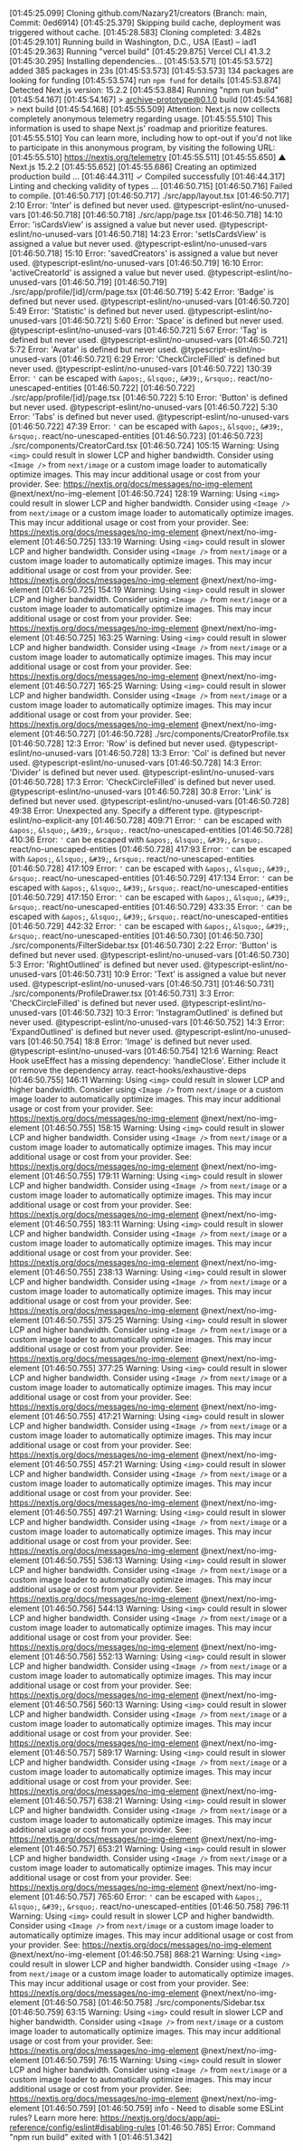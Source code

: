 [01:45:25.099] Cloning github.com/Nazary21/creators (Branch: main, Commit: 0ed6914)
[01:45:25.379] Skipping build cache, deployment was triggered without cache.
[01:45:28.583] Cloning completed: 3.482s
[01:45:29.101] Running build in Washington, D.C., USA (East) – iad1
[01:45:29.363] Running "vercel build"
[01:45:29.875] Vercel CLI 41.3.2
[01:45:30.295] Installing dependencies...
[01:45:53.571] 
[01:45:53.572] added 385 packages in 23s
[01:45:53.573] 
[01:45:53.573] 134 packages are looking for funding
[01:45:53.574]   run `npm fund` for details
[01:45:53.874] Detected Next.js version: 15.2.2
[01:45:53.884] Running "npm run build"
[01:45:54.167] 
[01:45:54.167] > archive-prototype@0.1.0 build
[01:45:54.168] > next build
[01:45:54.168] 
[01:45:55.509] Attention: Next.js now collects completely anonymous telemetry regarding usage.
[01:45:55.510] This information is used to shape Next.js' roadmap and prioritize features.
[01:45:55.510] You can learn more, including how to opt-out if you'd not like to participate in this anonymous program, by visiting the following URL:
[01:45:55.510] https://nextjs.org/telemetry
[01:45:55.511] 
[01:45:55.650]    ▲ Next.js 15.2.2
[01:45:55.652] 
[01:45:55.686]    Creating an optimized production build ...
[01:46:44.311]  ✓ Compiled successfully
[01:46:44.317]    Linting and checking validity of types ...
[01:46:50.715] 
[01:46:50.716] Failed to compile.
[01:46:50.717] 
[01:46:50.717] ./src/app/layout.tsx
[01:46:50.717] 2:10  Error: 'Inter' is defined but never used.  @typescript-eslint/no-unused-vars
[01:46:50.718] 
[01:46:50.718] ./src/app/page.tsx
[01:46:50.718] 14:10  Error: 'isCardsView' is assigned a value but never used.  @typescript-eslint/no-unused-vars
[01:46:50.718] 14:23  Error: 'setIsCardsView' is assigned a value but never used.  @typescript-eslint/no-unused-vars
[01:46:50.718] 15:10  Error: 'savedCreators' is assigned a value but never used.  @typescript-eslint/no-unused-vars
[01:46:50.719] 16:10  Error: 'activeCreatorId' is assigned a value but never used.  @typescript-eslint/no-unused-vars
[01:46:50.719] 
[01:46:50.719] ./src/app/profile/[id]/crm/page.tsx
[01:46:50.719] 5:42  Error: 'Badge' is defined but never used.  @typescript-eslint/no-unused-vars
[01:46:50.720] 5:49  Error: 'Statistic' is defined but never used.  @typescript-eslint/no-unused-vars
[01:46:50.721] 5:60  Error: 'Space' is defined but never used.  @typescript-eslint/no-unused-vars
[01:46:50.721] 5:67  Error: 'Tag' is defined but never used.  @typescript-eslint/no-unused-vars
[01:46:50.721] 5:72  Error: 'Avatar' is defined but never used.  @typescript-eslint/no-unused-vars
[01:46:50.721] 6:29  Error: 'CheckCircleFilled' is defined but never used.  @typescript-eslint/no-unused-vars
[01:46:50.722] 130:39  Error: `'` can be escaped with `&apos;`, `&lsquo;`, `&#39;`, `&rsquo;`.  react/no-unescaped-entities
[01:46:50.722] 
[01:46:50.722] ./src/app/profile/[id]/page.tsx
[01:46:50.722] 5:10  Error: 'Button' is defined but never used.  @typescript-eslint/no-unused-vars
[01:46:50.722] 5:30  Error: 'Tabs' is defined but never used.  @typescript-eslint/no-unused-vars
[01:46:50.722] 47:39  Error: `'` can be escaped with `&apos;`, `&lsquo;`, `&#39;`, `&rsquo;`.  react/no-unescaped-entities
[01:46:50.723] 
[01:46:50.723] ./src/components/CreatorCard.tsx
[01:46:50.724] 105:15  Warning: Using `<img>` could result in slower LCP and higher bandwidth. Consider using `<Image />` from `next/image` or a custom image loader to automatically optimize images. This may incur additional usage or cost from your provider. See: https://nextjs.org/docs/messages/no-img-element  @next/next/no-img-element
[01:46:50.724] 128:19  Warning: Using `<img>` could result in slower LCP and higher bandwidth. Consider using `<Image />` from `next/image` or a custom image loader to automatically optimize images. This may incur additional usage or cost from your provider. See: https://nextjs.org/docs/messages/no-img-element  @next/next/no-img-element
[01:46:50.725] 133:19  Warning: Using `<img>` could result in slower LCP and higher bandwidth. Consider using `<Image />` from `next/image` or a custom image loader to automatically optimize images. This may incur additional usage or cost from your provider. See: https://nextjs.org/docs/messages/no-img-element  @next/next/no-img-element
[01:46:50.725] 154:19  Warning: Using `<img>` could result in slower LCP and higher bandwidth. Consider using `<Image />` from `next/image` or a custom image loader to automatically optimize images. This may incur additional usage or cost from your provider. See: https://nextjs.org/docs/messages/no-img-element  @next/next/no-img-element
[01:46:50.725] 163:25  Warning: Using `<img>` could result in slower LCP and higher bandwidth. Consider using `<Image />` from `next/image` or a custom image loader to automatically optimize images. This may incur additional usage or cost from your provider. See: https://nextjs.org/docs/messages/no-img-element  @next/next/no-img-element
[01:46:50.727] 165:25  Warning: Using `<img>` could result in slower LCP and higher bandwidth. Consider using `<Image />` from `next/image` or a custom image loader to automatically optimize images. This may incur additional usage or cost from your provider. See: https://nextjs.org/docs/messages/no-img-element  @next/next/no-img-element
[01:46:50.727] 
[01:46:50.728] ./src/components/CreatorProfile.tsx
[01:46:50.728] 12:3  Error: 'Row' is defined but never used.  @typescript-eslint/no-unused-vars
[01:46:50.728] 13:3  Error: 'Col' is defined but never used.  @typescript-eslint/no-unused-vars
[01:46:50.728] 14:3  Error: 'Divider' is defined but never used.  @typescript-eslint/no-unused-vars
[01:46:50.728] 17:3  Error: 'CheckCircleFilled' is defined but never used.  @typescript-eslint/no-unused-vars
[01:46:50.728] 30:8  Error: 'Link' is defined but never used.  @typescript-eslint/no-unused-vars
[01:46:50.728] 49:38  Error: Unexpected any. Specify a different type.  @typescript-eslint/no-explicit-any
[01:46:50.728] 409:71  Error: `'` can be escaped with `&apos;`, `&lsquo;`, `&#39;`, `&rsquo;`.  react/no-unescaped-entities
[01:46:50.728] 410:36  Error: `'` can be escaped with `&apos;`, `&lsquo;`, `&#39;`, `&rsquo;`.  react/no-unescaped-entities
[01:46:50.728] 417:93  Error: `'` can be escaped with `&apos;`, `&lsquo;`, `&#39;`, `&rsquo;`.  react/no-unescaped-entities
[01:46:50.728] 417:109  Error: `'` can be escaped with `&apos;`, `&lsquo;`, `&#39;`, `&rsquo;`.  react/no-unescaped-entities
[01:46:50.729] 417:134  Error: `'` can be escaped with `&apos;`, `&lsquo;`, `&#39;`, `&rsquo;`.  react/no-unescaped-entities
[01:46:50.729] 417:150  Error: `'` can be escaped with `&apos;`, `&lsquo;`, `&#39;`, `&rsquo;`.  react/no-unescaped-entities
[01:46:50.729] 433:35  Error: `'` can be escaped with `&apos;`, `&lsquo;`, `&#39;`, `&rsquo;`.  react/no-unescaped-entities
[01:46:50.729] 442:32  Error: `'` can be escaped with `&apos;`, `&lsquo;`, `&#39;`, `&rsquo;`.  react/no-unescaped-entities
[01:46:50.730] 
[01:46:50.730] ./src/components/FilterSidebar.tsx
[01:46:50.730] 2:22  Error: 'Button' is defined but never used.  @typescript-eslint/no-unused-vars
[01:46:50.730] 5:3  Error: 'RightOutlined' is defined but never used.  @typescript-eslint/no-unused-vars
[01:46:50.731] 10:9  Error: 'Text' is assigned a value but never used.  @typescript-eslint/no-unused-vars
[01:46:50.731] 
[01:46:50.731] ./src/components/ProfileDrawer.tsx
[01:46:50.731] 3:3  Error: 'CheckCircleFilled' is defined but never used.  @typescript-eslint/no-unused-vars
[01:46:50.732] 10:3  Error: 'InstagramOutlined' is defined but never used.  @typescript-eslint/no-unused-vars
[01:46:50.752] 14:3  Error: 'ExpandOutlined' is defined but never used.  @typescript-eslint/no-unused-vars
[01:46:50.754] 18:8  Error: 'Image' is defined but never used.  @typescript-eslint/no-unused-vars
[01:46:50.754] 121:6  Warning: React Hook useEffect has a missing dependency: 'handleClose'. Either include it or remove the dependency array.  react-hooks/exhaustive-deps
[01:46:50.755] 146:11  Warning: Using `<img>` could result in slower LCP and higher bandwidth. Consider using `<Image />` from `next/image` or a custom image loader to automatically optimize images. This may incur additional usage or cost from your provider. See: https://nextjs.org/docs/messages/no-img-element  @next/next/no-img-element
[01:46:50.755] 158:15  Warning: Using `<img>` could result in slower LCP and higher bandwidth. Consider using `<Image />` from `next/image` or a custom image loader to automatically optimize images. This may incur additional usage or cost from your provider. See: https://nextjs.org/docs/messages/no-img-element  @next/next/no-img-element
[01:46:50.755] 179:11  Warning: Using `<img>` could result in slower LCP and higher bandwidth. Consider using `<Image />` from `next/image` or a custom image loader to automatically optimize images. This may incur additional usage or cost from your provider. See: https://nextjs.org/docs/messages/no-img-element  @next/next/no-img-element
[01:46:50.755] 183:11  Warning: Using `<img>` could result in slower LCP and higher bandwidth. Consider using `<Image />` from `next/image` or a custom image loader to automatically optimize images. This may incur additional usage or cost from your provider. See: https://nextjs.org/docs/messages/no-img-element  @next/next/no-img-element
[01:46:50.755] 238:13  Warning: Using `<img>` could result in slower LCP and higher bandwidth. Consider using `<Image />` from `next/image` or a custom image loader to automatically optimize images. This may incur additional usage or cost from your provider. See: https://nextjs.org/docs/messages/no-img-element  @next/next/no-img-element
[01:46:50.755] 375:25  Warning: Using `<img>` could result in slower LCP and higher bandwidth. Consider using `<Image />` from `next/image` or a custom image loader to automatically optimize images. This may incur additional usage or cost from your provider. See: https://nextjs.org/docs/messages/no-img-element  @next/next/no-img-element
[01:46:50.755] 377:25  Warning: Using `<img>` could result in slower LCP and higher bandwidth. Consider using `<Image />` from `next/image` or a custom image loader to automatically optimize images. This may incur additional usage or cost from your provider. See: https://nextjs.org/docs/messages/no-img-element  @next/next/no-img-element
[01:46:50.755] 417:21  Warning: Using `<img>` could result in slower LCP and higher bandwidth. Consider using `<Image />` from `next/image` or a custom image loader to automatically optimize images. This may incur additional usage or cost from your provider. See: https://nextjs.org/docs/messages/no-img-element  @next/next/no-img-element
[01:46:50.755] 457:21  Warning: Using `<img>` could result in slower LCP and higher bandwidth. Consider using `<Image />` from `next/image` or a custom image loader to automatically optimize images. This may incur additional usage or cost from your provider. See: https://nextjs.org/docs/messages/no-img-element  @next/next/no-img-element
[01:46:50.755] 497:21  Warning: Using `<img>` could result in slower LCP and higher bandwidth. Consider using `<Image />` from `next/image` or a custom image loader to automatically optimize images. This may incur additional usage or cost from your provider. See: https://nextjs.org/docs/messages/no-img-element  @next/next/no-img-element
[01:46:50.755] 536:13  Warning: Using `<img>` could result in slower LCP and higher bandwidth. Consider using `<Image />` from `next/image` or a custom image loader to automatically optimize images. This may incur additional usage or cost from your provider. See: https://nextjs.org/docs/messages/no-img-element  @next/next/no-img-element
[01:46:50.756] 544:13  Warning: Using `<img>` could result in slower LCP and higher bandwidth. Consider using `<Image />` from `next/image` or a custom image loader to automatically optimize images. This may incur additional usage or cost from your provider. See: https://nextjs.org/docs/messages/no-img-element  @next/next/no-img-element
[01:46:50.756] 552:13  Warning: Using `<img>` could result in slower LCP and higher bandwidth. Consider using `<Image />` from `next/image` or a custom image loader to automatically optimize images. This may incur additional usage or cost from your provider. See: https://nextjs.org/docs/messages/no-img-element  @next/next/no-img-element
[01:46:50.756] 560:13  Warning: Using `<img>` could result in slower LCP and higher bandwidth. Consider using `<Image />` from `next/image` or a custom image loader to automatically optimize images. This may incur additional usage or cost from your provider. See: https://nextjs.org/docs/messages/no-img-element  @next/next/no-img-element
[01:46:50.757] 589:17  Warning: Using `<img>` could result in slower LCP and higher bandwidth. Consider using `<Image />` from `next/image` or a custom image loader to automatically optimize images. This may incur additional usage or cost from your provider. See: https://nextjs.org/docs/messages/no-img-element  @next/next/no-img-element
[01:46:50.757] 638:21  Warning: Using `<img>` could result in slower LCP and higher bandwidth. Consider using `<Image />` from `next/image` or a custom image loader to automatically optimize images. This may incur additional usage or cost from your provider. See: https://nextjs.org/docs/messages/no-img-element  @next/next/no-img-element
[01:46:50.757] 653:21  Warning: Using `<img>` could result in slower LCP and higher bandwidth. Consider using `<Image />` from `next/image` or a custom image loader to automatically optimize images. This may incur additional usage or cost from your provider. See: https://nextjs.org/docs/messages/no-img-element  @next/next/no-img-element
[01:46:50.757] 765:60  Error: `'` can be escaped with `&apos;`, `&lsquo;`, `&#39;`, `&rsquo;`.  react/no-unescaped-entities
[01:46:50.758] 796:11  Warning: Using `<img>` could result in slower LCP and higher bandwidth. Consider using `<Image />` from `next/image` or a custom image loader to automatically optimize images. This may incur additional usage or cost from your provider. See: https://nextjs.org/docs/messages/no-img-element  @next/next/no-img-element
[01:46:50.758] 868:21  Warning: Using `<img>` could result in slower LCP and higher bandwidth. Consider using `<Image />` from `next/image` or a custom image loader to automatically optimize images. This may incur additional usage or cost from your provider. See: https://nextjs.org/docs/messages/no-img-element  @next/next/no-img-element
[01:46:50.758] 
[01:46:50.758] ./src/components/Sidebar.tsx
[01:46:50.759] 63:15  Warning: Using `<img>` could result in slower LCP and higher bandwidth. Consider using `<Image />` from `next/image` or a custom image loader to automatically optimize images. This may incur additional usage or cost from your provider. See: https://nextjs.org/docs/messages/no-img-element  @next/next/no-img-element
[01:46:50.759] 76:15  Warning: Using `<img>` could result in slower LCP and higher bandwidth. Consider using `<Image />` from `next/image` or a custom image loader to automatically optimize images. This may incur additional usage or cost from your provider. See: https://nextjs.org/docs/messages/no-img-element  @next/next/no-img-element
[01:46:50.759] 
[01:46:50.759] info  - Need to disable some ESLint rules? Learn more here: https://nextjs.org/docs/app/api-reference/config/eslint#disabling-rules
[01:46:50.785] Error: Command "npm run build" exited with 1
[01:46:51.342] 